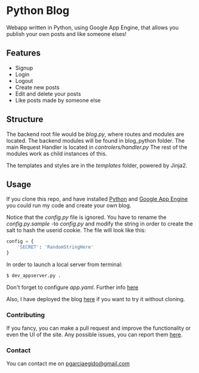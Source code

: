 # Python Blog
Webapp written in Python, using Google App Engine, that allows you publish your own posts and like someone elses!

## Features
+ Signup
+ Login
+ Logout
+ Create new posts
+ Edit and delete your posts
+ Like posts made by someone else

## Structure
The backend root file would be _blog.py_, where routes and modules are located. The backend modules will be found in blog_python folder. The main Request Handler is located in _controlers/handler.py_ The rest of the modules work as child instances of this.

The templates and styles are in the _templates_ folder, powered by Jinja2.

## Usage
If you clone this repo, and have installed [Python](https://www.python.org/downloads/) and [Google App Engine](https://cloud.google.com/appengine/downloads#Google_App_Engine_SDK_for_Python) you could run my code and create your own blog.

Notice that the _config.py_ file is ignored. You have to rename the _config.py.sample_ -to _config.py_ and modify the string in order to create the salt to hash the userid cookie. The file will look like this:

```python
config = {
    'SECRET': 'RandomStringHere'
}
```

In order to launch a local server from terminal:
```sh
$ dev_appserver.py .
```

Don't forget to configure _app.yaml_. Further info [here](https://cloud.google.com/appengine/docs/standard/python/config/appref)

Also, I have deployed the blog [here](https://serene-voltage-144210.appspot.com/blog) if you want to try it without cloning.

### Contributing
If you fancy, you can make a pull request and improve the functionality or even the UI of the site.
Any possible issues, you can report them [here](https://github.com/pgarciaegido/python_blog/issues).

### Contact
You can contact me on pgarciaegido@gmail.com
